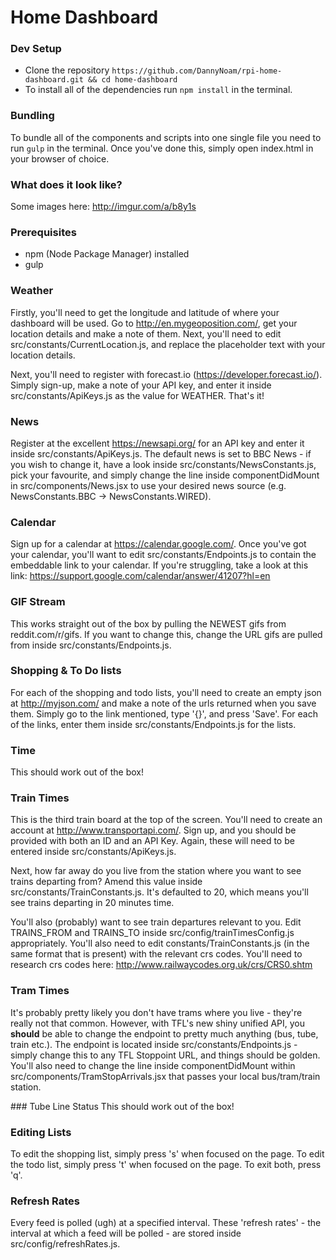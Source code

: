 # Home Dashboard

### Dev Setup
- Clone the repository `https://github.com/DannyNoam/rpi-home-dashboard.git && cd home-dashboard`
- To install all of the dependencies run `npm install` in the terminal.

### Bundling
To bundle all of the components and scripts into one single file you need to run `gulp` in the terminal. Once you've done this, simply open index.html in your browser of choice.

### What does it look like?
Some images here: http://imgur.com/a/b8y1s

### Prerequisites
- npm (Node Package Manager) installed
- gulp

### Weather
Firstly, you'll need to get the longitude and latitude of where your dashboard will be used. Go to http://en.mygeoposition.com/, get your location details and make a note of them. Next, you'll need to edit src/constants/CurrentLocation.js, and replace the placeholder text with your location details.

Next, you'll need to register with forecast.io (https://developer.forecast.io/). Simply sign-up, make a note of your API key, and enter it inside src/constants/ApiKeys.js as the value for WEATHER. That's it!

### News
Register at the excellent https://newsapi.org/ for an API key and enter it inside src/constants/ApiKeys.js. The default news is set to BBC News - if you wish to change it, have a look inside src/constants/NewsConstants.js, pick your favourite, and simply change the line inside componentDidMount in src/components/News.jsx to use your desired news source (e.g. NewsConstants.BBC -> NewsConstants.WIRED).

### Calendar
Sign up for a calendar at https://calendar.google.com/. Once you've got your calendar, you'll want to edit src/constants/Endpoints.js to contain the embeddable link to your calendar. If you're struggling, take a look at this link: https://support.google.com/calendar/answer/41207?hl=en

### GIF Stream
This works straight out of the box by pulling the NEWEST gifs from reddit.com/r/gifs. If you want to change this, change the URL gifs are pulled from inside src/constants/Endpoints.js.

### Shopping & To Do lists
For each of the shopping and todo lists, you'll need to create an empty json at http://myjson.com/ and make a note of the urls returned when you save them. Simply go to the link mentioned, type '{}', and press 'Save'. For each of the links, enter them inside src/constants/Endpoints.js for the lists.

### Time
This should work out of the box!

### Train Times
This is the third train board at the top of the screen. You'll need to create an account at http://www.transportapi.com/. Sign up, and you should be provided with both an ID and an API Key. Again, these will need to be entered inside src/constants/ApiKeys.js.

Next, how far away do you live from the station where you want to see trains departing from? Amend this value inside src/constants/TrainConstants.js. It's defaulted to 20, which means you'll see trains departing in 20 minutes time.

You'll also (probably) want to see train departures relevant to you. Edit TRAINS_FROM and TRAINS_TO inside src/config/trainTimesConfig.js appropriately. You'll also need to edit constants/TrainConstants.js (in the same format that is present) with the relevant crs codes. You'll need to research crs codes here: http://www.railwaycodes.org.uk/crs/CRS0.shtm

### Tram Times
It's probably pretty likely you don't have trams where you live - they're really not that common. However, with TFL's new shiny unified API, you **should** be able to change the endpoint to pretty much anything (bus, tube, train etc.). The endpoint is located inside src/constants/Endpoints.js - simply change this to any TFL Stoppoint URL, and things should be golden. You'll also need to change the line inside componentDidMount within src/components/TramStopArrivals.jsx that passes your local bus/tram/train station.

### Tube Line Status
This should work out of the box!

### Editing Lists
To edit the shopping list, simply press 's' when focused on the page.
To edit the todo list, simply press 't' when focused on the page.
To exit both, press 'q'.

### Refresh Rates
Every feed is polled (ugh) at a specified interval. These 'refresh rates' - the interval at which a feed will be polled - are stored inside src/config/refreshRates.js.
